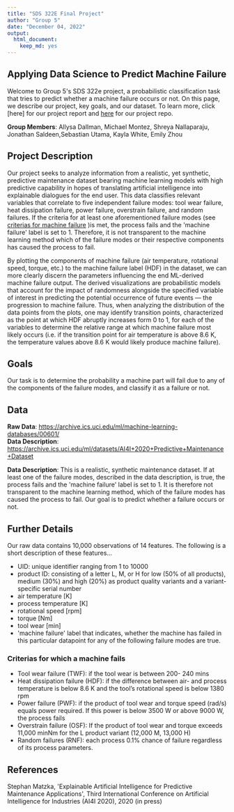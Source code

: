 ```yaml
---
title: "SDS 322E Final Project"
author: "Group 5"
date: "December 04, 2022"
output: 
  html_document:
    keep_md: yes
---
```




## Applying Data Science to Predict Machine Failure
Welcome to Group 5's SDS 322e project, a probabilistic classification task that tries to predict whether a machine failure occurs or not. On this page, we describe our project, key goals, and our dataset. To learn more, click [here] for our project report and [here](https://github.com/allysadallmann/Team-5-Group-Project) for our project repo.

**Group Members**: Allysa Dallman, Michael Montez, Shreya Nallaparaju, Jonathan Saldeen,Sebastian Utama,  Kayla White, Emily Zhou

## **Project Description**  
Our project seeks to analyze information from a realistic, yet synthetic, predictive maintenance dataset bearing machine learning models with high predictive capability in hopes of translating artificial intelligence into explainable dialogues for the end user. This data classifies relevant variables that correlate to five independent failure modes: tool wear failure, heat dissipation failure, power failure, overstrain failure, and random failures. If the criteria for at least one aforementioned failure modes (see [criterias for machine failure](#Criterias-for-which-a-machine-fails) )is met, the process fails and the 'machine failure' label is set to 1. Therefore, it is not transparent to the machine learning method which of the failure modes or their respective components has caused the process to fail.  

By plotting the components of machine failure (air temperature, rotational speed, torque, etc.) to the machine failure label (HDF) in the dataset, we can more clearly discern the parameters influencing the end ML-derived machine failure output. The derived visualizations are probabilistic models that account for the impact of randomness alongside the specified variable of interest in predicting the potential occurrence of future events — the progression to machine failure. Thus, when analyzing the distribution of the data points from the plots, one may identify transition points, characterized as the point at which HDF abruptly increases form 0 to 1, for each of the variables to determine the relative range at which machine failure most likely occurs (i.e. if the transition point for air temperature is above 8.6 K, the temperature values above 8.6 K would likely produce machine failure).  

## **Goals**  
Our task is to determine the probability a machine part will fail due to any of the components of the failure modes, and classify it as a failure or not.

## **Data**  
**Raw Data**: https://archive.ics.uci.edu/ml/machine-learning-databases/00601/  
**Data Description**: https://archive.ics.uci.edu/ml/datasets/AI4I+2020+Predictive+Maintenance+Dataset

**Data Description**: This is a realistic, synthetic maintenance dataset. If at least one of the failure modes, described in the data description, is true, the process fails and the 'machine failure' label is set to 1. It is therefore not transparent to the machine learning method, which of the failure modes has caused the process to fail. Our goal is to predict whether a failure occurs or not.

## Further Details  
Our raw data contains 10,000 observations of 14 features. The following is a short description of these features…  
- UID: unique identifier ranging from 1 to 10000  
- product ID: consisting of a letter L, M, or H for low (50% of all products), medium (30%) and high (20%) as product quality variants and a variant-specific serial number  
- air temperature [K]  
- process temperature [K]  
- rotational speed [rpm]  
- torque [Nm]  
- tool wear [min]  
- 'machine failure' label that indicates, whether the machine has failed in this particular datapoint for any of the following failure modes are true.  

### Criterias for which a machine fails  
- Tool wear failure (TWF):  if the tool wear is between 200- 240 mins  
- Heat dissipation failure (HDF): if the difference between air- and process temperature is below 8.6 K and the tool’s rotational speed is below 1380 rpm  
- Power failure (PWF): if the product of tool wear and torque speed (rad/s) equals power required. If this power is below 3500 W or above 9000 W, the process fails  
- Overstrain failure (OSF): If the product of tool wear and torque exceeds 11,000 minNm for the L product variant (12,000 M, 13,000 H)  
- Random failures (RNF):  each process 0.1% chance of failure regardless of its process parameters.  

 

## **References**  
Stephan Matzka, 'Explainable Artificial Intelligence for Predictive Maintenance Applications', Third International Conference on Artificial Intelligence for Industries (AI4I 2020), 2020 (in press)


